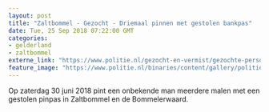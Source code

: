 ```yaml
---
layout: post
title: "Zaltbommel - Gezocht - Driemaal pinnen met gestolen bankpas"
date: Tue, 25 Sep 2018 07:22:00 GMT
categories: 
- gelderland 
- zaltbommel 
externe_link: "https://www.politie.nl/gezocht-en-vermist/gezochte-personen/2018/september/02-oon/gld/driemaal-pinnen-met-gestolen-bankpas.html"
feature_image: "https://www.politie.nl/binaries/content/gallery/politie/gezocht/verdachten/2018/september/02-on/2018330171-1.jpg"
---
```


Op zaterdag 30 juni 2018 pint een onbekende man meerdere malen met een gestolen pinpas in Zaltbommel en de Bommelerwaard.
